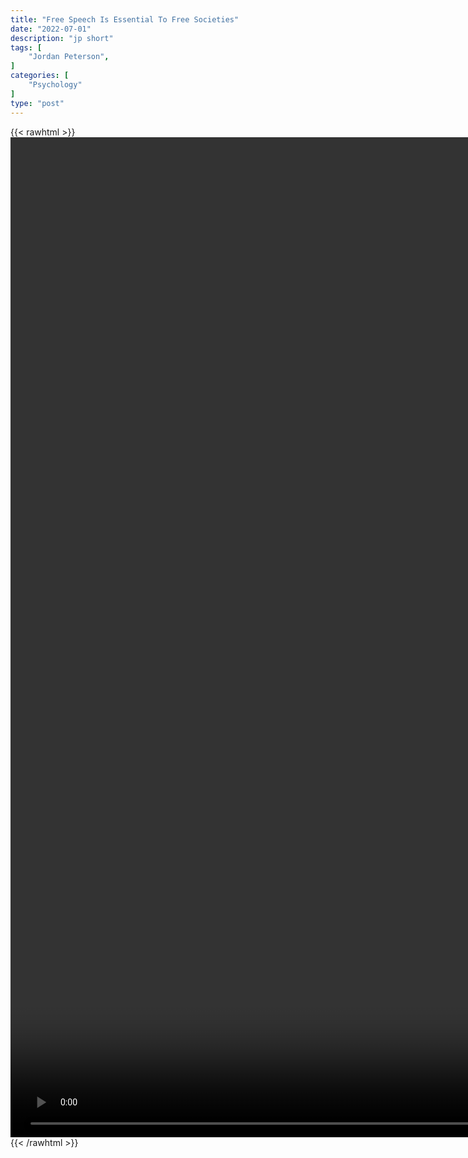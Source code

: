 ```yaml
---
title: "Free Speech Is Essential To Free Societies"
date: "2022-07-01"
description: "jp short"
tags: [
    "Jordan Peterson",
]
categories: [
    "Psychology"
]
type: "post"
---
```

{{< rawhtml >}}
    <video style="height:40vh;width:auto" overflow="hidden" controls>
        <source src="https://clips.dev00ps.com/Jordan_Peterson/Free_speech_is_essential_to_free_societies.mp4" type="video/mp4"> 
    </video>
{{< /rawhtml >}}

